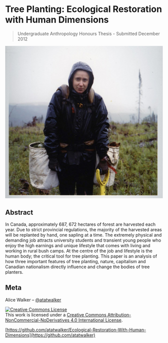 #  Tree Planting: Ecological Restoration with Human Dimensions
> Undergraduate Anthropology Honours Thesis - Submitted December 2012

![](treeplanting.jpg)

## Abstract

In Canada, approximately 687, 672 hectares of forest are harvested each year. Due to strict provincial regulations, the majority of the harvested areas will be replanted by hand, one sapling at a time. The extremely physical and demanding job attracts university students and transient young people who enjoy the high earnings and unique lifestyle that comes with living and working in rural bush camps. At the centre of the job and lifestyle is the human body; the critical tool for tree planting. This paper is an analysis of how three important features of tree planting, nature, capitalism and Canadian nationalism directly influence and change the bodies of tree planters.



## Meta

Alice Walker – [@atatwalker](https://twitter.com/aliceemmwalker)

<a rel="license" href="http://creativecommons.org/licenses/by-nc-nd/4.0/"><img alt="Creative Commons License" style="border-width:0" src="https://i.creativecommons.org/l/by-nc-nd/4.0/88x31.png" /></a><br />This work is licensed under a <a rel="license" href="http://creativecommons.org/licenses/by-nc-nd/4.0/">Creative Commons Attribution-NonCommercial-NoDerivatives 4.0 International License</a>.

[https://github.com/atatwalker/Ecological-Restoration-With-Human-Dimensions](https://github.com/atatwalker)

[npm-image]: https://img.shields.io/npm/v/datadog-metrics.svg?style=flat-square
[npm-url]: https://npmjs.org/package/datadog-metrics
[npm-downloads]: https://img.shields.io/npm/dm/datadog-metrics.svg?style=flat-square


